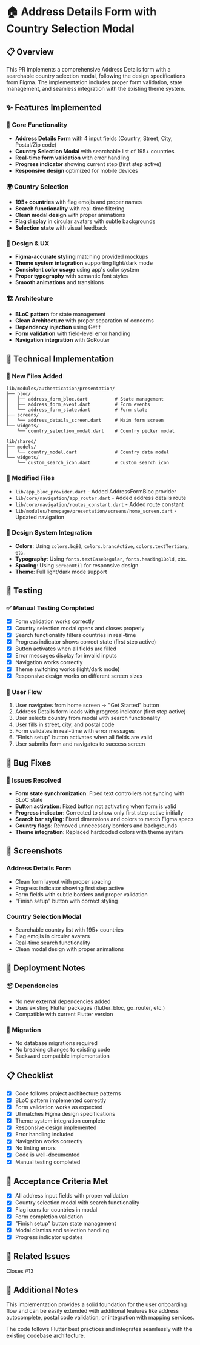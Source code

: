 # 🏠 Address Details Form with Country Selection Modal

## 📋 Overview

This PR implements a comprehensive Address Details form with a searchable country selection modal, following the design specifications from Figma. The implementation includes proper form validation, state management, and seamless integration with the existing theme system.

## ✨ Features Implemented

### 🎯 Core Functionality
- **Address Details Form** with 4 input fields (Country, Street, City, Postal/Zip code)
- **Country Selection Modal** with searchable list of 195+ countries
- **Real-time form validation** with error handling
- **Progress indicator** showing current step (first step active)
- **Responsive design** optimized for mobile devices

### 🌍 Country Selection
- **195+ countries** with flag emojis and proper names
- **Search functionality** with real-time filtering
- **Clean modal design** with proper animations
- **Flag display** in circular avatars with subtle backgrounds
- **Selection state** with visual feedback

### 🎨 Design & UX
- **Figma-accurate styling** matching provided mockups
- **Theme system integration** supporting light/dark mode
- **Consistent color usage** using app's color system
- **Proper typography** with semantic font styles
- **Smooth animations** and transitions

### 🏗️ Architecture
- **BLoC pattern** for state management
- **Clean Architecture** with proper separation of concerns
- **Dependency injection** using GetIt
- **Form validation** with field-level error handling
- **Navigation integration** with GoRouter

## 🔧 Technical Implementation

### 📁 New Files Added
```
lib/modules/authentication/presentation/
├── bloc/
│   ├── address_form_bloc.dart          # State management
│   ├── address_form_event.dart         # Form events
│   └── address_form_state.dart         # Form state
├── screens/
│   └── address_details_screen.dart     # Main form screen
└── widgets/
    └── country_selection_modal.dart    # Country picker modal

lib/shared/
├── models/
│   └── country_model.dart              # Country data model
└── widgets/
    └── custom_search_icon.dart         # Custom search icon
```

### 🔄 Modified Files
- `lib/app_bloc_provider.dart` - Added AddressFormBloc provider
- `lib/core/navigation/app_router.dart` - Added address details route
- `lib/core/navigation/routes_constant.dart` - Added route constant
- `lib/modules/homepage/presentation/screens/home_screen.dart` - Updated navigation

### 🎨 Design System Integration
- **Colors**: Using `colors.bgB0`, `colors.brandActive`, `colors.textTertiary`, etc.
- **Typography**: Using `fonts.textBaseRegular`, `fonts.heading1Bold`, etc.
- **Spacing**: Using `ScreenUtil` for responsive design
- **Theme**: Full light/dark mode support

## 🧪 Testing

### ✅ Manual Testing Completed
- [x] Form validation works correctly
- [x] Country selection modal opens and closes properly
- [x] Search functionality filters countries in real-time
- [x] Progress indicator shows correct state (first step active)
- [x] Button activates when all fields are filled
- [x] Error messages display for invalid inputs
- [x] Navigation works correctly
- [x] Theme switching works (light/dark mode)
- [x] Responsive design works on different screen sizes

### 🎯 User Flow
1. User navigates from home screen → "Get Started" button
2. Address Details form loads with progress indicator (first step active)
3. User selects country from modal with search functionality
4. User fills in street, city, and postal code
5. Form validates in real-time with error messages
6. "Finish setup" button activates when all fields are valid
7. User submits form and navigates to success screen

## 🐛 Bug Fixes

### 🔧 Issues Resolved
- **Form state synchronization**: Fixed text controllers not syncing with BLoC state
- **Button activation**: Fixed button not activating when form is valid
- **Progress indicator**: Corrected to show only first step active initially
- **Search bar styling**: Fixed dimensions and colors to match Figma specs
- **Country flags**: Removed unnecessary borders and backgrounds
- **Theme integration**: Replaced hardcoded colors with theme system

## 📱 Screenshots

### Address Details Form
- Clean form layout with proper spacing
- Progress indicator showing first step active
- Form fields with subtle borders and proper validation
- "Finish setup" button with correct styling

### Country Selection Modal
- Searchable country list with 195+ countries
- Flag emojis in circular avatars
- Real-time search functionality
- Clean modal design with proper animations

## 🚀 Deployment Notes

### 📦 Dependencies
- No new external dependencies added
- Uses existing Flutter packages (flutter_bloc, go_router, etc.)
- Compatible with current Flutter version

### 🔄 Migration
- No database migrations required
- No breaking changes to existing code
- Backward compatible implementation

## 📋 Checklist

- [x] Code follows project architecture patterns
- [x] BLoC pattern implemented correctly
- [x] Form validation works as expected
- [x] UI matches Figma design specifications
- [x] Theme system integration complete
- [x] Responsive design implemented
- [x] Error handling included
- [x] Navigation works correctly
- [x] No linting errors
- [x] Code is well-documented
- [x] Manual testing completed

## 🎯 Acceptance Criteria Met

- [x] All address input fields with proper validation
- [x] Country selection modal with search functionality
- [x] Flag icons for countries in modal
- [x] Form completion validation
- [x] "Finish setup" button state management
- [x] Modal dismiss and selection handling
- [x] Progress indicator updates

## 🔗 Related Issues

Closes #13

## 📝 Additional Notes

This implementation provides a solid foundation for the user onboarding flow and can be easily extended with additional features like address autocomplete, postal code validation, or integration with mapping services.

The code follows Flutter best practices and integrates seamlessly with the existing codebase architecture.
